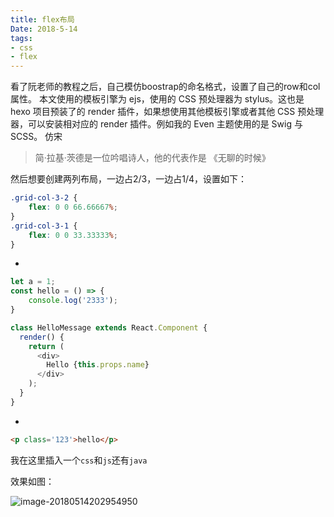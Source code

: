 ```yaml
---
title: flex布局
Date: 2018-5-14
tags: 
- css
- flex
---
```


看了阮老师的教程之后，自己模仿boostrap的命名格式，设置了自己的row和col属性。
本文使用的模板引擎为 ejs，使用的 CSS 预处理器为 stylus。这也是 hexo 项目预装了的 render 插件，如果想使用其他模板引擎或者其他 CSS 预处理器，可以安装相对应的 render 插件。例如我的 Even 主题使用的是 Swig 与 SCSS。
仿宋

> 简·拉基·茨德是一位吟唱诗人，他的代表作是 《无聊的时候》

<!-- more -->

然后想要创建两列布局，一边占2/3，一边占1/4，设置如下：

```css
.grid-col-3-2 {
    flex: 0 0 66.66667%;
}
.grid-col-3-1 {
    flex: 0 0 33.33333%;
}
```
-

```js
let a = 1;
const hello = () => {
    console.log('2333');
}

class HelloMessage extends React.Component {
  render() {
    return (
      <div>
        Hello {this.props.name}
      </div>
    );
  }
}
```
-
```html
<p class='123'>hello</p>
```

我在这里插入一个`css`和`js`还有`java`

效果如图：

![image-20180514202954950](/var/folders/5b/9clfljmj5vs68vftm769y28r0000gn/T/abnerworks.Typora/image-20180514202954950.png)


